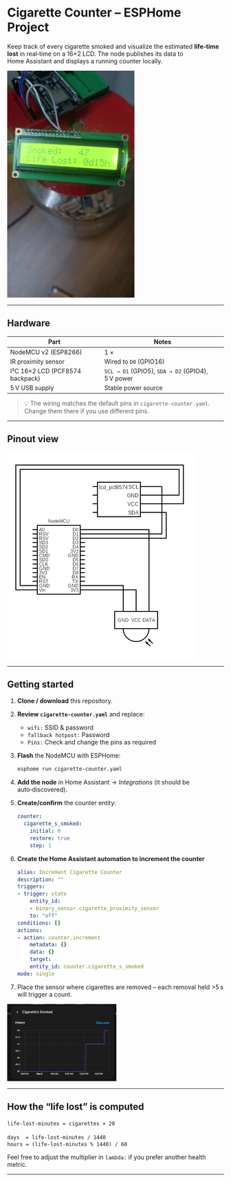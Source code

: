 # Cigarette Counter – ESPHome Project

Keep track of every cigarette smoked and visualize the estimated **life‑time lost** in real‑time on a 16×2 LCD. The node publishes its data to Home Assistant and displays a running counter locally.

![Cigarette Counter](./cigarette-counter.png)

---

## ️Hardware

| Part                            | Notes                                             |
| ------------------------------- | ------------------------------------------------- |
| NodeMCU v2 (ESP8266)            | 1 ×                                               |
| IR proximity sensor             | Wired to `D0` (GPIO16)                            |
| I²C 16×2 LCD (PCF8574 backpack) | `SCL → D1` (GPIO5), `SDA → D2` (GPIO4), 5 V power |
| 5 V USB supply                  | Stable power source                               |

> 💡 The wiring matches the default pins in `cigarette-counter.yaml`. Change them there if you use different pins.

---

## Pinout view

![Circuit Diagram](./circuit.png)

---

## Getting started

1. **Clone / download** this repository.

2. **Review `cigarette-counter.yaml`** and replace:

   * `wifi:` SSID & password
   * `fallback hotpost:` Password
   * `Pins:` Check and change the pins as required

3. **Flash** the NodeMCU with ESPHome:

   ```bash
   esphome run cigarette-counter.yaml
   ```

4. **Add the node** in Home Assistant → *Integrations* (it should be auto‑discovered).

5. **Create/confirm** the counter entity:

   ```yaml
   counter:
     cigarette_s_smoked:
       initial: 0
       restore: true
       step: 1
   ```

6. **Create the Home Assistant automation to increment the counter**

    ```yaml
    alias: Increment Cigarette Counter
    description: ""
    triggers:
    - trigger: state
        entity_id:
        - binary_sensor.cigarette_proximity_sensor
        to: "off"
    conditions: []
    actions:
    - action: counter.increment
        metadata: {}
        data: {}
        target:
        entity_id: counter.cigarette_s_smoked
    mode: single
    ```

7. Place the sensor where cigarettes are removed – each removal held >5 s will trigger a count.

![Home Assistant Counter](./home-assistant-counter.png)

---

## How the “life lost” is computed

```text
life‑lost‑minutes = cigarettes × 20

days  = life‑lost‑minutes / 1440
hours = (life‑lost‑minutes % 1440) / 60
```

Feel free to adjust the multiplier in `lambda:` if you prefer another health metric.

---
